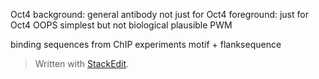 
Oct4 
background: general antibody not just for Oct4
foreground: just for Oct4
OOPS simplest but not biological plausible
PWM

binding sequences from ChIP experiments
motif + flanksequence

> Written with [StackEdit](https://stackedit.io/).
<!--stackedit_data:
eyJoaXN0b3J5IjpbLTE2NzkzMzUzOTAsNTYwOTYwMjQsMjA0Mz
g1OTQ1MiwtODg4ODg4NDk4LDczMDk5ODExNl19
-->